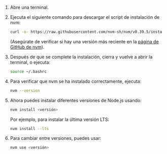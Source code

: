 1. Abre una terminal.
2. Ejecuta el siguiente comando para descargar el script de instalación de nvm:

   ```bash
   curl -o- https://raw.githubusercontent.com/nvm-sh/nvm/v0.39.5/install.sh | bash
   ```

   (Asegúrate de verificar si hay una versión más reciente en la [página de GitHub de nvm](https://github.com/nvm-sh/nvm)).

3. Después de que se complete la instalación, cierra y vuelve a abrir la terminal, o ejecuta:

   ```bash
   source ~/.bashrc
   ```

4. Para verificar que nvm se ha instalado correctamente, ejecuta:

   ```bash
   nvm --version
   ```

5. Ahora puedes instalar diferentes versiones de Node.js usando:

   ```bash
   nvm install <versión>
   ```

   Por ejemplo, para instalar la última versión LTS:

   ```bash
   nvm install --lts
   ```

6. Para cambiar entre versiones, puedes usar:

   ```bash
   nvm use <versión>
   ```

